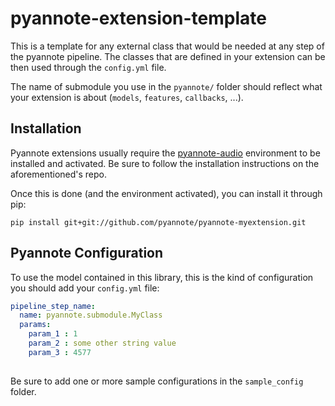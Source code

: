 # pyannote-extension-template

This is a template for any external class that would be needed at any step of the
pyannote pipeline. The classes that are defined in your extension can be then 
used through the `config.yml` file.

The name of submodule you use in the `pyannote/` folder should reflect what your
extension is about (`models`, `features`, `callbacks`, ...).
 

## Installation

Pyannote extensions usually require the
 [pyannote-audio](https://github.com/pyannote/pyannote-audio) environment to be installed
 and activated. Be sure to follow the installation instructions on the aforementioned's repo.
 
Once this is done (and the environment activated), you can install it through pip:

``` 
pip install git+git://github.com/pyannote/pyannote-myextension.git
``` 

## Pyannote Configuration

To use the model contained in this library, this is the kind of configuration you
should add your `config.yml` file:

```yaml
pipeline_step_name:
  name: pyannote.submodule.MyClass
  params:
    param_1 : 1
    param_2 : some other string value
    param_3 : 4577
    
```

Be sure to add one or more sample configurations in the `sample_config` folder.
